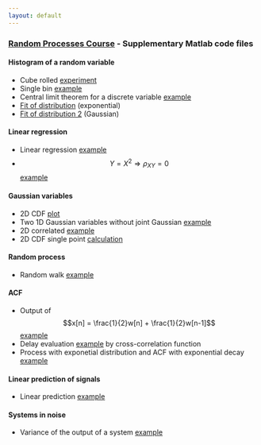 ```yaml
---
layout: default
---
```


###  [Random Processes Course](/teaching/rp/) - Supplementary Matlab code files

#### Histogram of a random variable
* Cube rolled [experiment](/suppl/rp/code/hist/hist_discr_cube.m)
* Single bin [example](/suppl/rp/code/hist/hist_example_single_bin.m)
* Central limit theorem for a discrete variable [example](/suppl/rp/code/hist/central_limit_t_example.m)
* [Fit of distribution](/suppl/rp/code/hist/hist_cont.mlx) (exponential)
 * [Fit of distribution 2](/suppl/rp/code/hist/hist_normal.mlx) (Gaussian)

#### Linear regression
* Linear regression [example](/suppl/rp/code/linear_regression/dependent_var.m)
* $$Y=X^2\Rightarrow\rho_{XY}=0$$ [example](/suppl/rp/code/linear_regression/dependent_process2b.m)

#### Gaussian variables
* 2D CDF [plot](/suppl/rp/code/gaussian/gaussian2d_cdf_plot.mlx)
* Two 1D Gaussian variables without joint Gaussian [example](/suppl/rp/code/gaussian/marginal_gaussian_without_joint.m)
* 2D correlated [example](/suppl/rp/code/gaussian/normal2d.m)
* 2D CDF single point [calculation](/suppl/rp/code/gaussian/gaussian2d_cdf.m)

#### Random process
* Random walk [example](/suppl/rp/code/rp/random_walk.m)

#### ACF
* Output of $$x[n] = \frac{1}{2}w[n] + \frac{1}{2}w[n-1]$$ [example](/suppl/rp/code/acf/acf_fir_example.m)
* Delay evaluation [example](/suppl/rp/code/acf/delay_example.m) by cross-correlation  function
* Process with exponetial distribution and ACF with exponential decay [example](/suppl/rp/code/exponential_process/negative_exp_example.m)

#### Linear prediction of signals
* Linear prediction [example](/suppl/rp/code/process_prediction/signal_pred1.m)

#### Systems in noise
* Variance of the output of a system [example](/suppl/rp/code/systems/output_variance.m)
